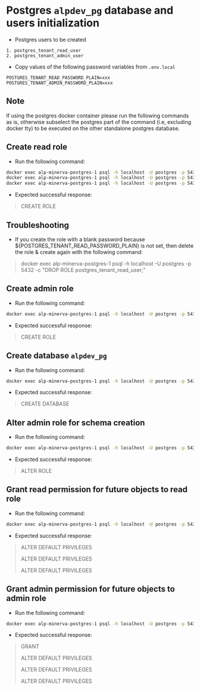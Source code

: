 # Postgres `alpdev_pg` database and users initialization

- Postgres users to be created
```
1. postgres_tenant_read_user
2. postgres_tenant_admin_user
```

- Copy values of the following password variables from `.env.local`
```
POSTGRES_TENANT_READ_PASSWORD_PLAIN=xxx
POSTGRES_TENANT_ADMIN_PASSWORD_PLAIN=xxx
```

## Note

If using the postgres docker container please run the following commands as is, otherwise subselect the postgres part of the command (i.e, excluding docker tty) to be executed on the other standalone postgres database.

## Create read role
- Run the following command:
```bash
docker exec alp-minerva-postgres-1 psql -h localhost -U postgres -p 5432 -c "CREATE ROLE postgres_tenant_read_user NOSUPERUSER LOGIN ENCRYPTED PASSWORD '${POSTGRES_TENANT_READ_PASSWORD_PLAIN}';"
docker exec alp-minerva-postgres-1 psql -h localhost -U postgres -p 5432 -c "CREATE ROLE postgres_tenant_read_role;"
docker exec alp-minerva-postgres-1 psql -h localhost -U postgres -p 5432 -c "GRANT postgres_tenant_read_role to postgres_tenant_read_user;"
```
- Expected successful response:
> CREATE ROLE

## Troubleshooting 
- If you create the role with a blank password because ${POSTGRES_TENANT_READ_PASSWORD_PLAIN} is not set, then delete the role & create again with the following command:
> docker exec alp-minerva-postgres-1 psql -h localhost -U postgres -p 5432 -c "DROP ROLE postgres_tenant_read_user;"

## Create admin role
- Run the following command:
```bash
docker exec alp-minerva-postgres-1 psql -h localhost -U postgres -p 5432 -c "CREATE ROLE postgres_tenant_admin_user NOSUPERUSER LOGIN ENCRYPTED PASSWORD '${POSTGRES_TENANT_ADMIN_PASSWORD_PLAIN}';"
```
- Expected successful response:
> CREATE ROLE


## Create database `alpdev_pg`
- Run the following command:
```bash
docker exec alp-minerva-postgres-1 psql -h localhost -U postgres -p 5432 -c "CREATE DATABASE alpdev_pg;"
```
- Expected successful response: 
> CREATE DATABASE


## Alter admin role for schema creation
- Run the following command:
```bash
docker exec alp-minerva-postgres-1 psql -h localhost -U postgres -p 5432 -d alpdev_pg -c "ALTER ROLE postgres_tenant_admin_user CREATEROLE NOSUPERUSER NOCREATEDB NOREPLICATION NOBYPASSRLS;"
```
- Expected successful response:
> ALTER ROLE

## Grant read permission for future objects to read role
- Run the following command:
```bash
docker exec alp-minerva-postgres-1 psql -h localhost -U postgres -p 5432 -d alpdev_pg -c "ALTER DEFAULT PRIVILEGES GRANT SELECT ON TABLES TO postgres_tenant_read_user; ALTER DEFAULT PRIVILEGES GRANT USAGE, SELECT ON SEQUENCES TO postgres_tenant_read_user; ALTER DEFAULT PRIVILEGES GRANT EXECUTE ON FUNCTIONS TO postgres_tenant_read_user;"
```
- Expected successful response:
>ALTER DEFAULT PRIVILEGES
>
>ALTER DEFAULT PRIVILEGES
>
>ALTER DEFAULT PRIVILEGES

## Grant admin permission for future objects to admin role
- Run the following command: 
```bash
docker exec alp-minerva-postgres-1 psql -h localhost -U postgres -p 5432 -d alpdev_pg -c "GRANT CREATE ON DATABASE alpdev_pg TO postgres_tenant_admin_user WITH GRANT OPTION; ALTER DEFAULT PRIVILEGES GRANT ALL ON TABLES TO postgres_tenant_admin_user WITH GRANT OPTION; ALTER DEFAULT PRIVILEGES GRANT ALL ON SEQUENCES TO postgres_tenant_admin_user WITH GRANT OPTION; ALTER DEFAULT PRIVILEGES GRANT ALL ON FUNCTIONS TO postgres_tenant_admin_user WITH GRANT OPTION;"
```
- Expected successful response:
>GRANT
>
>ALTER DEFAULT PRIVILEGES
>
>ALTER DEFAULT PRIVILEGES
>
>ALTER DEFAULT PRIVILEGES